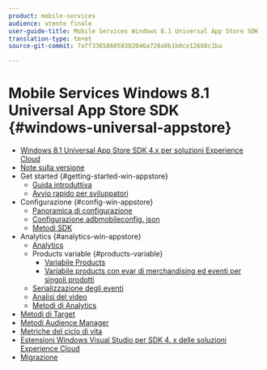 ```yaml
---
product: mobile-services
audience: utente finale
user-guide-title: Mobile Services Windows 8.1 Universal App Store SDK
translation-type: tm+mt
source-git-commit: 7aff336586058302046a728a0b1b0ce12660c1ba

---
```



# Mobile Services Windows 8.1 Universal App Store SDK {#windows-universal-appstore}

+ [Windows 8.1 Universal App Store SDK 4.x per soluzioni Experience Cloud](overview.md)
+ [Note sulla versione](release-notes.md)
+ Get started {#getting-started-win-appstore}
   + [Guida introduttiva](c-getting-started/c-getting-started.md)
   + [Avvio rapido per sviluppatori](c-getting-started/dev-qs.md)
+ Configurazione {#config-win-appstore}
   + [Panoramica di configurazione](c-configuration/c-configuration.md)
   + [Configurazione adbmobileconfig. json](c-configuration/c.json.md)
   + [Metodi SDK](c-configuration/methods.md)
+ Analytics {#analytics-win-appstore}
   + [Analytics](analytics/analytics.md)
   + Products variable {#products-variable}
      + [Variabile Products](analytics/products/products.md)
      + [Variabile products con evar di merchandising ed eventi per singoli prodotti](analytics/products/products-variable-evars-events.md)
   + [Serializzazione degli eventi](analytics/event-serialization.md)
   + [Analisi del video](analytics/video-qs.md)
   + [Metodi di Analytics](analytics/analytics-methods.md)
+ [Metodi di Target](target/target-methods.md)
+ [Metodi Audience Manager](audiencemgmt/audience-manager-methods.md)
+ [Metriche del ciclo di vita](metrics.md)
+ [Estensioni Windows Visual Studio per SDK 4. x delle soluzioni Experience Cloud](extensions/win-vse-4x.md)
+ [Migrazione](migration-v3.md)
